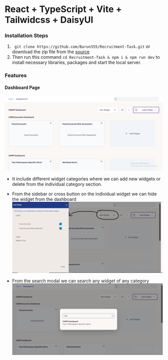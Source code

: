 # React + TypeScript + Vite + Tailwidcss + DaisyUI

### Installation Steps
1.  ``` git clone https://github.com/Barun355/Recruitment-Task.git``` or download the zip file from the [source]()
2. Then run this command ``` cd Recruitment-Task & npm i & npm run dev ``` to install necessary libraries, packages and start the local server.

### Features

#### Dashboard Page
![Home Page](./assets/home-page.png)

- It include different widget categories where we can add new widgets or delete from the individual category section.

- From the sidebar or cross button on the individual widget we can hide the widget from the dashboard
![Sidebar](./assets//sidebar.png)

- From the search modal we can search any widget of any category
![Search Modal](./assets/search-modal.png)